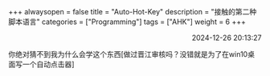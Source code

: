 +++
alwaysopen = false
title = "Auto-Hot-Key"
description = "接触的第二种脚本语言"
categories = ["Programming"]
tags = ["AHK"]
weight = 6
+++
<p align="right">2024-12-26   20:13:27</p>

你绝对猜不到我为什么会学这个东西[做过晋江审核吗？没错就是为了在win10桌面写一个自动点击器]